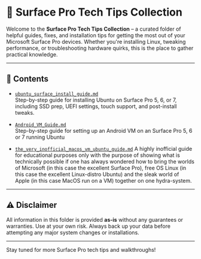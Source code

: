 # 💼 Surface Pro Tech Tips Collection

Welcome to the **Surface Pro Tech Tips Collection** – a curated folder of helpful guides, fixes, and installation tips for getting the most out of your Microsoft Surface Pro devices. Whether you're installing Linux, tweaking performance, or troubleshooting hardware quirks, this is the place to gather practical knowledge.

---

## 📁 Contents

- [`ubuntu_surface_install_guide.md`](./ubuntu_surface_install_guide_md)  
  Step-by-step guide for installing Ubuntu on Surface Pro 5, 6, or 7, including SSD prep, UEFI settings, touch support, and post-install tweaks.

- [`Android_VM_Guide.md`](./Android_VM_Guide.md)  
  Step-by-step guide for setting up an Android VM on an Surface Pro 5, 6 or 7 running Ubuntu

- [`the_very_inofficial_macos_vm_ubuntu_guide.md`](./the_very_inofficial_macos_vm_ubuntu_guide.md)
  A highly inofficial guide for educational purposes only with the purpose of showing what is technically possible if one has always wondered how to bring the worlds of Microsoft (in this case the excellent Surface Pro), free OS Linux (in this case the excellent Linux-distro Ubuntu) and the sleak world of Apple (in this case MacOS run on a VM) together on one hydra-system.
---

## ⚠️ Disclaimer

All information in this folder is provided **as-is** without any guarantees or warranties. Use at your own risk. Always back up your data before attempting any major system changes or installations.

---

Stay tuned for more Surface Pro tech tips and walkthroughs!
